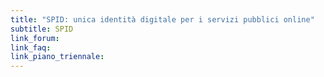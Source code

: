 ```yaml
---
title: "SPID: unica identità digitale per i servizi pubblici online"
subtitle: SPID
link_forum:
link_faq:
link_piano_triennale:
---
```

